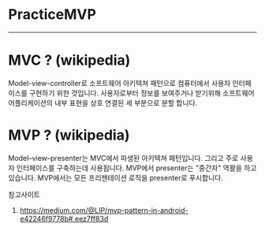 # PracticeMVP
-----------

# MVC ? (wikipedia)
Model-view-controller로 소프트웨어 아키텍쳐 패턴으로 컴퓨터에서 사용자 인터페이스를 구현하기 위한 것입니다. 
사용자로부터 정보를 보여주거나 받기위해 소프트웨어 어플리케이션의 내부 표현을 상호 연결된 세 부분으로 분할 합니다.

# MVP ? (wikipedia)
Model–view–presenter는 MVC에서 파생된 아키텍쳐 패턴입니다. 그리고 주로 사용자 인터페이스를 구축하는데 사용됩니다.
MVP에서 presenter는 "중간자" 역활을 하고 있습니다. MVP에서는 모든 프리젠테이션 로직을 presenter로 푸시합니다.

참고사이트
1. https://medium.com/@LIP/mvp-pattern-in-android-e42246f9778b#.eez7ff83d
